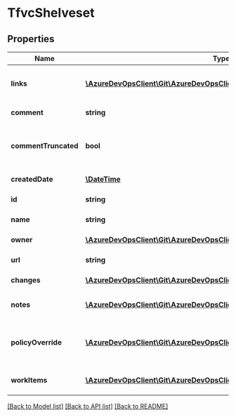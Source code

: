 # TfvcShelveset

## Properties
Name | Type | Description | Notes
------------ | ------------- | ------------- | -------------
**links** | [**\AzureDevOpsClient\Git\AzureDevOpsClient\Git\Model\ReferenceLinks**](ReferenceLinks.md) | List of reference links for the shelveset. | [optional] 
**comment** | **string** | Shelveset comment. | [optional] 
**commentTruncated** | **bool** | Shelveset comment truncated as applicable. | [optional] 
**createdDate** | [**\DateTime**](\DateTime.md) | Shelveset create date. | [optional] 
**id** | **string** | Shelveset Id. | [optional] 
**name** | **string** | Shelveset name. | [optional] 
**owner** | [**\AzureDevOpsClient\Git\AzureDevOpsClient\Git\Model\IdentityRef**](IdentityRef.md) | Shelveset Owner. | [optional] 
**url** | **string** | Shelveset Url. | [optional] 
**changes** | [**\AzureDevOpsClient\Git\AzureDevOpsClient\Git\Model\TfvcChange[]**](TfvcChange.md) | List of changes. | [optional] 
**notes** | [**\AzureDevOpsClient\Git\AzureDevOpsClient\Git\Model\CheckinNote[]**](CheckinNote.md) | List of checkin notes. | [optional] 
**policyOverride** | [**\AzureDevOpsClient\Git\AzureDevOpsClient\Git\Model\TfvcPolicyOverrideInfo**](TfvcPolicyOverrideInfo.md) | Policy override information if applicable. | [optional] 
**workItems** | [**\AzureDevOpsClient\Git\AzureDevOpsClient\Git\Model\AssociatedWorkItem[]**](AssociatedWorkItem.md) | List of associated workitems. | [optional] 

[[Back to Model list]](../README.md#documentation-for-models) [[Back to API list]](../README.md#documentation-for-api-endpoints) [[Back to README]](../README.md)


